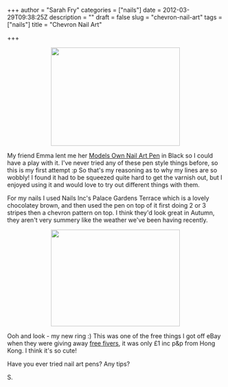 +++
author = "Sarah Fry"
categories = ["nails"]
date = 2012-03-29T09:38:25Z
description = ""
draft = false
slug = "chevron-nail-art"
tags = ["nails"]
title = "Chevron Nail Art"

+++


<p style="text-align: center;"><a href="http://sweetaspi.co.uk/content/images/2012/03/IMGP2647.jpg"><img class="size-medium wp-image-477 aligncenter" title="chevron-nails2" src="http://sweetaspi.co.uk/content/images/2012/03/IMGP2647-300x229.jpg" alt="" width="300" height="229" /></a></p>
My friend Emma lent me her <a href="http://www.modelsownit.com/nails/nail-art-pens.html" target="_blank">Models Own Nail Art Pen</a> in Black so I could have a play with it. I've never tried any of these pen style things before, so this is my first attempt :p So that's my reasoning as to why my lines are so wobbly! I found it had to be squeezed quite hard to get the varnish out, but I enjoyed using it and would love to try out different things with them.

For my nails I used Nails Inc's Palace Gardens Terrace which is a lovely chocolatey brown, and then used the pen on top of it first doing 2 or 3 stripes then a chevron pattern on top. I think they'd look great in Autumn, they aren't very summery like the weather we've been having recently.
<p style="text-align: center;"><a href="http://sweetaspi.co.uk/content/images/2012/03/IMGP2650.jpg"><img class="size-medium wp-image-476 aligncenter" title="chevron-nails" src="http://sweetaspi.co.uk/content/images/2012/03/IMGP2650-300x225.jpg" alt="" width="300" height="225" /></a></p>
Ooh and look - my new ring :) This was one of the free things I got off eBay when they were giving away <a title="Free £5 To Spend on eBay" href="http://sweetaspi.co.uk/free-5-to-spend-on-ebay/" target="_blank">free fivers</a>, it was only £1 inc p&amp;p from Hong Kong. I think it's so cute!

Have you ever tried nail art pens? Any tips?

S.

